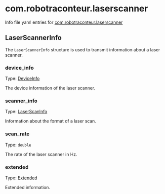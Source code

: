 # com.robotraconteur.laserscanner

Info file yaml entries for [com.robotraconteur.laserscanner](../group1/com.robotraconteur.laserscanner.md)

## LaserScannerInfo

The `LaserScannerInfo` structure is used to transmit information about a laser scanner.

### device_info

Type: [DeviceInfo](device.md#deviceinfo)

The device information of the laser scanner.

### scanner_info

Type: [LaserScanInfo](laserscan.md#laserscaninfo)

Information about the format of a laser scan.

### scan_rate

Type: `double`

The rate of the laser scanner in Hz.

### extended

Type: [Extended](extended.md)

Extended information.

